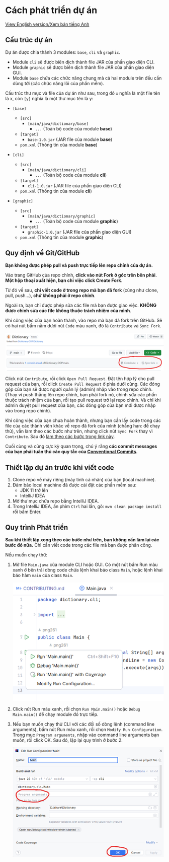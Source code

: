 # Cách phát triển dự án

[View English version/Xem bản tiếng Anh](CONTRIBUTING.md)

## Cấu trúc dự án

Dự án được chia thành 3 modules: `base`, `cli` và
`graphic`.

- Module `cli` sẽ được biên dịch thành file JAR của
  phần giao diện CLI.
- Module `graphic` sẽ được biên dịch thành file JAR của
  phần giao diện GUI.
- Module `base` chứa các chức năng chung mà cả hai
  module trên đều cần dùng tới (các chức năng lõi của
  phần mềm).

Cấu trúc thư mục và file của dự án như sau, trong đó
`x` nghĩa là một file tên là x, còn `[y]` nghĩa là
một thư mục tên là y:

- `[base]`
    - `[src]`
        - `[main/java/dictionary/base]`
            - `...` (Toàn bộ code của module **base**)
    - `[target]`
        - `base-1.0.jar` (JAR file của module **base**)
    - `pom.xml` (Thông tin của module **base**)

- `[cli]`
    - `[src]`
        - `[main/java/dictionary/cli]`
            - `...` (Toàn bộ code của module **cli**)
    - `[target]`
        - `cli-1.0.jar` (JAR file của phần giao diện CLI)
    - `pom.xml` (Thông tin của module **cli**)

- `[graphic]`
    - `[src]`
        - `[main/java/dictionary/graphic]`
            - `...` (Toàn bộ code của module **graphic**)
    - `[target]`
        - `graphic-1.0.jar` (JAR file của phần giao diện GUI)
    - `pom.xml` (Thông tin của module **graphic**)

## Quy định về Git/GitHub

**Bạn không được phép pull và push trực tiếp lên repo chính của
dự án.**

Vào trang GitHub của repo chính, **click vào nút Fork ở góc trên
bên phải. Một hộp thoại xuất hiện, bạn chỉ việc click Create Fork**.

Từ đó về sau, **chỉ viết code ở trong repo mà bạn đã fork** (cũng
như clone, pull, push...), **chứ không phải ở repo chính**.

Ngoài ra, bạn chỉ được phép sửa các file mà bạn được giao việc.
**KHÔNG được chỉnh sửa các file không thuộc trách nhiệm của mình**.

Khi công việc của bạn hoàn thành, vào repo mà bạn đã fork trên GitHub.
Sẽ có hai nút bấm nằm dưới nút `Code` màu xanh, đó là `Contribute` và
`Sync Fork`.

![Contribute and Sync Fork buttons](images/contribute-or-sync-fork.png)

Click nút `Contribute`, rồi click `Open Pull Request`. Đặt tên
hợp lý cho pull request của bạn, rồi click `Create Pull Request` ở
phía dưới cùng. Các đóng góp của bạn sẽ được người quản lý (admin) nhập
vào trong repo chính. (Thay vì push thẳng lên repo chính, bạn phải fork
nó, chỉnh sửa các phần thuộc trách nhiệm của bạn, rồi tạo pull request
trở lại repo chính. Và chỉ khi admin duyệt pull request của bạn, các
đóng góp của bạn mới được nhập vào trong repo chính).

Khi công việc của bạn chưa hoàn thành, nhưng bạn cần lấy code trong các
file của các thành viên khác về repo đã fork của mình (chẳng hạn: để chạy
thử), vẫn làm theo các bước như trên, nhưng click nút `Sync Fork` thay vì
`Contribute`. Sau
đó [làm theo các bước trong link này](https://docs.github.com/en/pull-requests/collaborating-with-pull-requests/working-with-forks/syncing-a-fork).

Cuối cùng và cũng cực kỳ quan trọng, chú ý rằng **các commit messages của
bạn phải tuân thủ các quy tắc của [Conventional Commits](https://www.conventionalcommits.org/en/v1.0.0/).**

## Thiết lập dự án trước khi viết code

1. Clone repo về máy riêng (máy tính cá nhân) của bạn
   (local machine).
2. Đảm bảo local machine đã được cài đặt các phần mềm
   sau:
    - JDK 11 trở lên
    - IntelliJ IDEA
3. Mở thư mục chứa repo bằng IntelliJ IDEA.
4. Trong IntelliJ IDEA, ấn phím `Ctrl` hai lần, gõ:
   `mvn clean package install` rồi bấm Enter.

## Quy trình Phát triển

**Sau khi thiết lập xong theo các bước như trên, bạn
không cần làm lại các bước đó nữa.** Chỉ cần viết code
trong các file mà bạn được phân công.

Nếu muốn chạy thử:

1. Mở file `Main.java` của module CLI hoặc GUI. Có một
   nút bấm Run màu xanh ở bên trái dòng code chứa lệnh
   khai báo class `Main`, hoặc lệnh khai báo hàm `main`
   của class `Main`.

   ![Run or Debug the module](images/run-or-debug.png)

2. Click nút Run màu xanh, rồi chọn `Run Main.main()`
   hoặc `Debug Main.main()` để chạy module đó trực tiếp.

3. Nếu bạn muốn chạy thử CLI với các đối số dòng lệnh
   (command line arguments), bấm nút Run màu xanh, rồi
   chọn `Modify Run Configuration`. Trong mục `Program
   arguments`, nhập vào command line arguments bạn
   muốn, rồi click OK. Sau đó, lặp lại quy trình ở
   bước 2.

   ![Program arguments](images/program-arguments.png)
